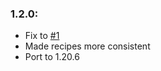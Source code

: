### 1.2.0:
* Fix to [#1](https://github.com/Christofmeg/AE2-QoL-Recipes/issues/1)
* Made recipes more consistent
* Port to 1.20.6